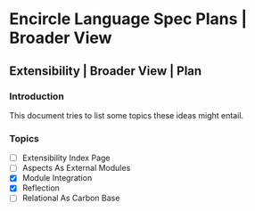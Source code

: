 Encircle Language Spec Plans | Broader View
===========================================

Extensibility | Broader View | Plan
-----------------------------------

### Introduction

This document tries to list some topics these ideas might entail.

### Topics

- [ ] Extensibility Index Page
- [ ] Aspects As External Modules
- [x] Module Integration
- [x] Reflection
- [ ] Relational As Carbon Base